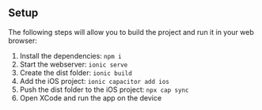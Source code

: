 ## Setup

The following steps will allow you to build the project and run it in your web browser:

1. Install the dependencies: `npm i`
1. Start the webserver: `ionic serve`
1. Create the dist folder: `ionic build`
1. Add the iOS project: `ionic capacitor add ios`
1. Push the dist folder to the iOS project: `npx cap sync`
1. Open XCode and run the app on the device
